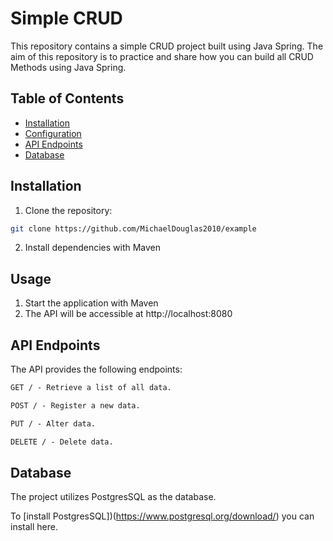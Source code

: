 # Simple CRUD
This repository contains a simple CRUD project built using Java Spring. The aim of this repository is to practice and share how you can build all CRUD Methods using Java Spring.


## Table of Contents

- [Installation](#installation)
- [Configuration](#configuration)
- [API Endpoints](#api-endpoints)
- [Database](#database)

## Installation

1. Clone the repository:

```bash
git clone https://github.com/MichaelDouglas2010/example
```

2. Install dependencies with Maven

## Usage

1. Start the application with Maven
2. The API will be accessible at http://localhost:8080


## API Endpoints
The API provides the following endpoints:

```markdown
GET / - Retrieve a list of all data.

POST / - Register a new data.

PUT / - Alter data.

DELETE / - Delete data.
```

## Database
The project utilizes PostgresSQL as the database.

To [install PostgresSQL])(https://www.postgresql.org/download/) you can install here.

